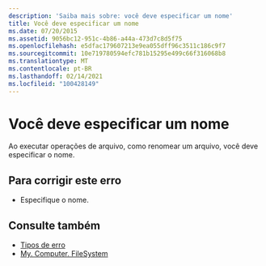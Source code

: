 ```yaml
---
description: 'Saiba mais sobre: você deve especificar um nome'
title: Você deve especificar um nome
ms.date: 07/20/2015
ms.assetid: 9056bc12-951c-4b86-a44a-473d7c8d5f75
ms.openlocfilehash: e5dfac179607213e9ea055dff96c3511c186c9f7
ms.sourcegitcommit: 10e719780594efc781b15295e499c66f316068b8
ms.translationtype: MT
ms.contentlocale: pt-BR
ms.lasthandoff: 02/14/2021
ms.locfileid: "100428149"
---
```

# <a name="you-must-specify-a-name"></a>Você deve especificar um nome

Ao executar operações de arquivo, como renomear um arquivo, você deve especificar o nome.  
  
## <a name="to-correct-this-error"></a>Para corrigir este erro  
  
- Especifique o nome.  
  
## <a name="see-also"></a>Consulte também

- [Tipos de erro](../programming-guide/language-features/error-types.md)
- [My. Computer. FileSystem](xref:Microsoft.VisualBasic.FileIO.FileSystem)
